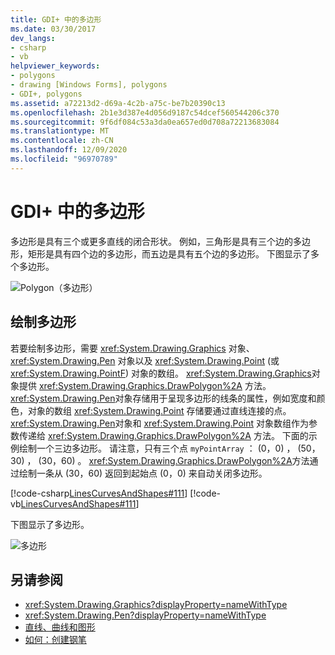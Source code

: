 ```yaml
---
title: GDI+ 中的多边形
ms.date: 03/30/2017
dev_langs:
- csharp
- vb
helpviewer_keywords:
- polygons
- drawing [Windows Forms], polygons
- GDI+, polygons
ms.assetid: a72213d2-d69a-4c2b-a75c-be7b20390c13
ms.openlocfilehash: 2b1e3d387e4d056d9187c54dcef560544206c370
ms.sourcegitcommit: 9f6df084c53a3da0ea657ed0d708a72213683084
ms.translationtype: MT
ms.contentlocale: zh-CN
ms.lasthandoff: 12/09/2020
ms.locfileid: "96970789"
---
```

# <a name="polygons-in-gdi"></a>GDI+ 中的多边形
多边形是具有三个或更多直线的闭合形状。 例如，三角形是具有三个边的多边形，矩形是具有四个边的多边形，而五边是具有五个边的多边形。 下图显示了多个多边形。  
  
 ![Polygon（多边形）](./media/aboutgdip02-art07.gif "Aboutgdip02_art07")  
  
## <a name="drawing-a-polygon"></a>绘制多边形  
 若要绘制多边形，需要 <xref:System.Drawing.Graphics> 对象、 <xref:System.Drawing.Pen> 对象以及 <xref:System.Drawing.Point> (或 <xref:System.Drawing.PointF>) 对象的数组。 <xref:System.Drawing.Graphics>对象提供 <xref:System.Drawing.Graphics.DrawPolygon%2A> 方法。 <xref:System.Drawing.Pen>对象存储用于呈现多边形的线条的属性，例如宽度和颜色，对象的数组 <xref:System.Drawing.Point> 存储要通过直线连接的点。 <xref:System.Drawing.Pen>对象和 <xref:System.Drawing.Point> 对象数组作为参数传递给 <xref:System.Drawing.Graphics.DrawPolygon%2A> 方法。 下面的示例绘制一个三边多边形。 请注意，只有三个点 `myPointArray` ： (0，0) ， (50，30) ， (30，60) 。 <xref:System.Drawing.Graphics.DrawPolygon%2A>方法通过绘制一条从 (30，60) 返回到起始点 (0，0) 来自动关闭多边形。  
  
 [!code-csharp[LinesCurvesAndShapes#111](~/samples/snippets/csharp/VS_Snippets_Winforms/LinesCurvesAndShapes/CS/Class1.cs#111)]
 [!code-vb[LinesCurvesAndShapes#111](~/samples/snippets/visualbasic/VS_Snippets_Winforms/LinesCurvesAndShapes/VB/Class1.vb#111)]  
  
 下图显示了多边形。  
  
 ![多边形](./media/aboutgdip02-art08.gif "Aboutgdip02_art08")  
  
## <a name="see-also"></a>另请参阅

- <xref:System.Drawing.Graphics?displayProperty=nameWithType>
- <xref:System.Drawing.Pen?displayProperty=nameWithType>
- [直线、曲线和图形](lines-curves-and-shapes.md)
- [如何：创建钢笔](how-to-create-a-pen.md)
